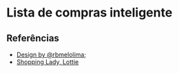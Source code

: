 # Lista de compras inteligente

## Referências
- [Design by @rbmelolima](https://www.figma.com/file/3BCcMUSxDhn8OkWFrqoZZ3/Lista-de-compras-inteligente?node-id=2%3A9);
- [Shopping Lady, Lottie](https://lottiefiles.com/73843-shopping-lady)
